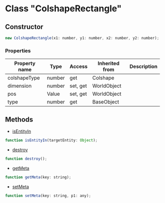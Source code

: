 # Class "ColshapeRectangle"

## Constructor

```js
new ColshapeRectangle(x1: number, y1: number, x2: number, y2: number);
```

### Properties

| Property name | Type | Access | Inherited from | Description |
| -------------- | ----------- | -------- | -------- | ----------- |
| colshapeType | number | get | Colshape |  |
| dimension | number | set, get | WorldObject |  |
| pos | Value | set, get | WorldObject |  |
| type | number | get | BaseObject |  |


## Methods

* [isEntityIn](docs/ServerAPI/nodejs/modules/alt/classes/Colshape/method_isEntityIn.md)
```js
function isEntityIn(targetEntity: Object);
```
* [destroy](docs/ServerAPI/nodejs/modules/alt/classes/BaseObject/method_destroy.md)
```js
function destroy();
```
* [getMeta](docs/ServerAPI/nodejs/modules/alt/classes/BaseObject/method_getMeta.md)
```js
function getMeta(key: string);
```
* [setMeta](docs/ServerAPI/nodejs/modules/alt/classes/BaseObject/method_setMeta.md)
```js
function setMeta(key: string, p1: any);
```


